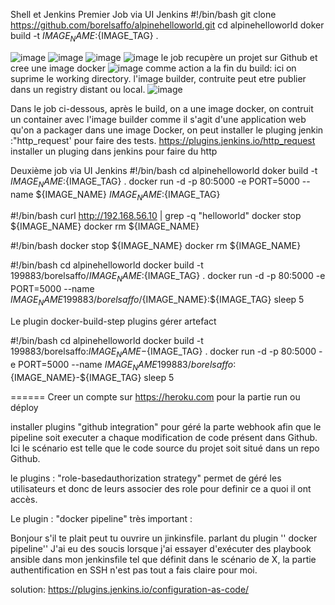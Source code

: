 
Shell et Jenkins
Premier Job via UI Jenkins
#!/bin/bash
git clone https://github.com/borelsaffo/alpinehelloworld.git
cd alpinehelloworld 
doker build -t ${IMAGE_NAME}:${IMAGE_TAG} .

![image](https://user-images.githubusercontent.com/27947973/204240822-19fd57e3-ccb1-453f-9e2d-a4507d618032.png)
![image](https://user-images.githubusercontent.com/27947973/204242225-559ec930-4ae1-4c86-a3b4-e4ea730438e6.png)
![image](https://user-images.githubusercontent.com/27947973/204242284-032cb514-f7ed-47c7-b679-fdba008f6ecd.png)
![image](https://user-images.githubusercontent.com/27947973/204242448-1816b3ce-dcef-460d-bff5-3a36f16d2641.png)
le job recupère un projet sur Github et cree une image docker
![image](https://user-images.githubusercontent.com/27947973/204242613-4d1c7ff5-64f1-4456-bf07-bfa2db70beb5.png)
comme action a la fin du build: ici on suprime le working directory.
l'image builder, contruite peut etre publier dans un registry distant ou local.
![image](https://user-images.githubusercontent.com/27947973/204243627-3742d2a2-29d4-4c50-ac17-690815cac0d7.png)




Dans le job ci-dessous, après le build, on a une image docker, on contruit un container avec l'image builder
comme il s'agit d'une application web qu'on a packager dans une image Docker, on peut installer le pluging jenkin :"http_request' pour faire des tests.
https://plugins.jenkins.io/http_request   installer un pluging dans jenkins  pour faire du http

Deuxième job via UI Jenkins
#!/bin/bash
cd alpinehelloworld 
doker build -t ${IMAGE_NAME}:${IMAGE_TAG} .
docker run -d -p 80:5000 -e PORT=5000 --name ${IMAGE_NAME} ${IMAGE_NAME}:${IMAGE_TAG}


#!/bin/bash
curl  http://192.168.56.10  | grep -q "helloworld"
docker stop ${IMAGE_NAME} 
docker rm ${IMAGE_NAME} 

#!/bin/bash
docker stop ${IMAGE_NAME} 
docker rm ${IMAGE_NAME} 



#!/bin/bash
cd alpinehelloworld 
docker build -t 199883/borelsaffo/${IMAGE_NAME}:${IMAGE_TAG} .
docker run -d -p 80:5000 -e PORT=5000 --name ${IMAGE_NAME} 199883/borelsaffo/${IMAGE_NAME}:${IMAGE_TAG}
sleep 5




Le plugin  docker-build-step      plugins gérer artefact

#!/bin/bash
cd alpinehelloworld 
docker build -t 199883/borelsaffo:${IMAGE_NAME}-${IMAGE_TAG} .
docker run -d -p 80:5000 -e PORT=5000 --name ${IMAGE_NAME} 199883/borelsaffo:${IMAGE_NAME}-${IMAGE_TAG}
sleep 5

====== Creer un compte sur https://heroku.com   pour la partie run ou déploy


installer plugins "github integration"    pour géré la parte webhook afin que le pipeline soit executer a chaque modification de code présent dans Github.
Ici le scénario est telle que le code source du projet soit situé dans un repo Github.


le plugins : "role-basedauthorization strategy"  permet de géré les utilisateurs et donc de leurs associer des role pour definir ce a quoi il ont accès.


Le plugin : "docker pipeline" très important : 

Bonjour 
s'il te plait peut tu ouvrire un jinkinsfile. 
parlant du plugin '' docker pipeline'' J'ai eu des soucis lorsque j'ai essayer d'exécuter des playbook ansible dans mon jenkinsfile
tel que définit dans le scénario de X, la partie authentification en SSH n'est pas tout a fais claire pour moi.

solution:    https://plugins.jenkins.io/configuration-as-code/
